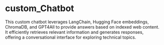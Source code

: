 # custom_Chatbot
This custom chatbot leverages LangChain, Hugging Face embeddings, ChromaDB, and GPT4All to provide answers based on indexed web content. It efficiently retrieves relevant information and generates responses, offering a conversational interface for exploring technical topics.
